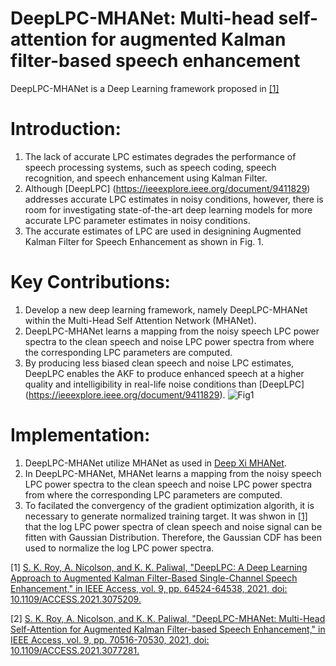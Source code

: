 # DeepLPC-MHANet: Multi-head self-attention for augmented Kalman filter-based speech enhancement

DeepLPC-MHANet is a Deep Learning framework proposed in [[1]]([https://ieeexplore.ieee.org/document/9411829](https://ieeexplore.ieee.org/document/9422809))

# Introduction:
1. The lack of accurate LPC estimates degrades the performance of speech processing systems, such as speech coding, speech recognition, and speech enhancement using Kalman Filter. 
2. Although [DeepLPC] (https://ieeexplore.ieee.org/document/9411829) addresses accurate LPC estimates in noisy conditions, however, there is room for investigating state-of-the-art deep learning models for more accurate LPC parameter estimates in noisy conditions. 
3. The accurate estimates of LPC are used in designining Augmented Kalman Filter for Speech Enhancement as shown in Fig. 1.

# Key Contributions: 

1. Develop a new deep learning framework, namely DeepLPC-MHANet within the Multi-Head Self Attention Network (MHANet). 
2. DeepLPC-MHANet learns a mapping from the noisy speech LPC power spectra to the clean speech and noise LPC power spectra from where the corresponding LPC parameters are computed. 
3. By producing less biased clean speech and noise LPC estimates, DeepLPC enables the AKF to produce enhanced speech at a higher quality and intelligibility in real-life noise conditions than [DeepLPC] (https://ieeexplore.ieee.org/document/9411829).
![Fig1](https://github.com/sujancseru/DeepLPC-MHANet/assets/130210435/703a40ea-768f-4270-8233-85bc3cc52d38)

# Implementation: 
1. DeepLPC-MHANet utilize MHANet as used in [Deep Xi MHANet](https://github.com/anicolson/DeepXi).
2. In DeepLPC-MHANet, MHANet learns a mapping from the noisy speech LPC power spectra to the clean speech and noise LPC power spectra from where the corresponding LPC parameters are computed.
3. To facilated the convergency of the gradient optimization algorith, it is necessary to generate normalized training target. It was shwon in [[1]](https://ieeexplore.ieee.org/document/9411829) that the log LPC power spectra of clean speech and noise signal can be fitten with Gaussian Distribution. Therefore, the Gaussian CDF has been used to normalize the log LPC power spectra. 



[1] [S. K. Roy, A. Nicolson, and K. K. Paliwal, "DeepLPC: A Deep Learning Approach to Augmented Kalman Filter-Based Single-Channel Speech Enhancement," in IEEE Access, vol. 9, pp. 64524-64538, 2021, doi: 10.1109/ACCESS.2021.3075209.](https://ieeexplore.ieee.org/document/9411829)

[2] [S. K. Roy, A. Nicolson, and K. K. Paliwal, "DeepLPC-MHANet: Multi-Head Self-Attention for Augmented Kalman Filter-based Speech Enhancement," in IEEE Access, vol. 9, pp. 70516-70530, 2021, doi: 10.1109/ACCESS.2021.3077281.](https://ieeexplore.ieee.org/document/9422809)

